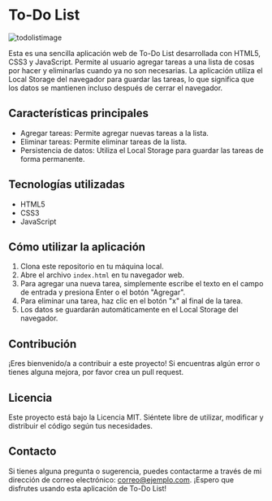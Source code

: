# To-Do List

![todolistimage](https://github.com/MiguelPerezGuerra/to-do-list/assets/117006163/347e80cc-50db-4800-ab0c-24a2ef3c8588)

Esta es una sencilla aplicación web de To-Do List desarrollada con HTML5, CSS3 y JavaScript. Permite al usuario agregar tareas a una lista de cosas por hacer y eliminarlas cuando ya no son necesarias. La aplicación utiliza el Local Storage del navegador para guardar las tareas, lo que significa que los datos se mantienen incluso después de cerrar el navegador.

## Características principales

- Agregar tareas: Permite agregar nuevas tareas a la lista.
- Eliminar tareas: Permite eliminar tareas de la lista.
- Persistencia de datos: Utiliza el Local Storage para guardar las tareas de forma permanente.

## Tecnologías utilizadas

- HTML5
- CSS3
- JavaScript

## Cómo utilizar la aplicación

1. Clona este repositorio en tu máquina local.
2. Abre el archivo `index.html` en tu navegador web.
3. Para agregar una nueva tarea, simplemente escribe el texto en el campo de entrada y presiona Enter o el botón "Agregar".
5. Para eliminar una tarea, haz clic en el botón "x" al final de la tarea.
6. Los datos se guardarán automáticamente en el Local Storage del navegador.

## Contribución

¡Eres bienvenido/a a contribuir a este proyecto! Si encuentras algún error o tienes alguna mejora, por favor crea un pull request.

## Licencia

Este proyecto está bajo la Licencia MIT. Siéntete libre de utilizar, modificar y distribuir el código según tus necesidades.

## Contacto

Si tienes alguna pregunta o sugerencia, puedes contactarme a través de mi dirección de correo electrónico: [correo@ejemplo.com](mailto:midapegue@gmail.com). ¡Espero que disfrutes usando esta aplicación de To-Do List!
